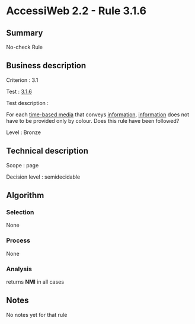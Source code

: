 # AccessiWeb 2.2 - Rule 3.1.6

## Summary

No-check Rule

## Business description

Criterion : 3.1

Test : [3.1.6](http://www.accessiweb.org/index.php/accessiweb-22-english-version.html#test-3-1-6)

Test description :

For each [time-based
media](http://www.accessiweb.org/index.php/glossary-76.html#mMediaNoTemp)
that conveys
[information](http://www.accessiweb.org/index.php/glossary-76.html#mInfoCouleur),
[information](http://www.accessiweb.org/index.php/glossary-76.html#mInfoCouleur)
does not have to be provided only by colour. Does this rule have been
followed?

Level : Bronze

## Technical description

Scope : page

Decision level :
semidecidable

## Algorithm

### Selection

None

### Process

None

### Analysis

returns **NMI** in all cases

## Notes

No notes yet for that rule

